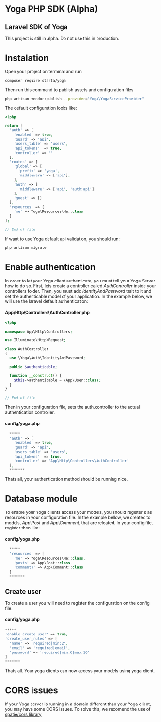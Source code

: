 # Yoga PHP SDK (Alpha)
## Laravel SDK of Yoga

This project is still in alpha. Do not use this in production.

# Instalation

Open your project on terminal and run:
```bash
composer require starta/yoga
```

Then run this command to publish assets and configuration files
```bash
php artisan vendor:publish --provider="Yoga\YogaServiceProvider"
```

The default configuration looks like:
```php
<?php

return [
  'auth' => [
    'enabled' => true,
    'guard' => 'api',
    'users_table' => 'users',
    'api_tokens'  => true,
    'controller' => ''
  ],
  'routes' => [
    'global' => [
      'prefix' => 'yoga',
      'middleware' => ['api'],
    ],
    'auth' => [
      'middleware' => ['api', 'auth:api']
    ],
    'guest' => [] 
  ],
  'resources' => [
    'me' => Yoga\Resources\Me::class
  ]
];

// End of file

```

If want to use Yoga default api validation, you should run:
```bash
php artisan migrate
```
# Enable authentication
In order to let your Yoga client authenticate, you must tell your Yoga Server how to do so.
First, lets create a controller called *AuthController* inside your controllers folder. Then, you must add *IdentityAndPassword* trait to it and set the authenticable model of your application. In the example below, we will use the laravel default authentication:

#### **App\Http\Controllers\AuthController.php**
```php
<?php

namespace App\Http\Controllers;

use Illuminate\Http\Request;

class AuthController
{
  use \Yoga\Auth\IdentityAndPassword;

  public $authenticable;

  function __construct() {
    $this->authenticable = \App\User::class;
  }
}

// End of file

```

Then in your configuration file, sets the auth.controller to the actual authentication controller.
#### **config/yoga.php**
```php
  *****
  'auth' => [
    'enabled' => true,
    'guard' => 'api',
    'users_table' => 'users',
    'api_tokens'  => true,
    'controller' => 'App\Http\Controllers\AuthController'
  ],
  *******
```
Thats all, your authentication method should be running nice.

# Database module
To enable your Yoga clients access your models, you should register it as resources in your configuration file. In the example bellow, we created to models, *App\Post* and *App\Comment*, that are releated.
In your config file, register then like:
#### **config/yoga.php**
```php
  *****
  'resources' => [
    'me' => Yoga\Resources\Me::class,
    'posts' => App\Post::class,
    'comments' => App\Comment::class
  ]
  *******
```

## Create user
To create a user you will need to register the configuration on the config file.
#### **config/yoga.php**
``` php
*****
'enable_create_user' => true,
'create_user_rules' => [
  'name' => 'required|min:2',
  'email' => 'required|email',
  'password' => 'required|min:6|max:16'
]
*******
```

Thats all. Your yoga clients can now access your models using yoga client.

# CORS issues

If your Yoga server is running in a domain different than your Yoga client, you may have some CORS issues. To solve this, we recomend the use of [spatie/cors library](https://github.com/spatie/laravel-cors)
